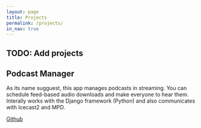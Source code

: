 ```yaml
---
layout: page
title: Projects
permalink: /projects/
in_nav: true
---
```


## TODO: Add projects

## Podcast Manager

As its name sugguest, this app manages podcasts in streaming. You can schedule
feed-based audio downloads and make everyone to hear them. Interally works with
the Django framework (Python) and also communicates with Icecast2 and MPD. 

<a href="https://github.com/sonirico/podcastmanager" class="btn btn-primary btn-xs" >Github</a>


